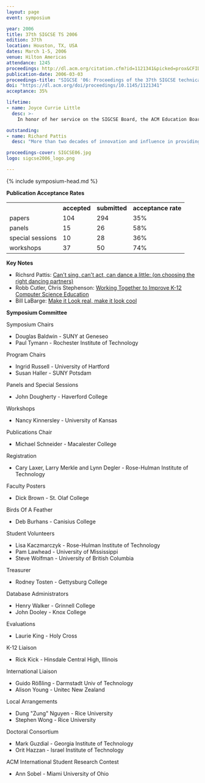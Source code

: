 ```yaml
---
layout: page
event: symposium

year: 2006
title: 37th SIGCSE TS 2006
edition: 37th
location: Houston, TX, USA
dates: March 1-5, 2006
venue: Hilton Americas
attendance: 1245
proceedings: http://dl.acm.org/citation.cfm?id=1121341&picked=prox&CFID=49859842&CFTOKEN=46882798
publication-date: 2006-03-03
proceedings-title: "SIGCSE '06: Proceedings of the 37th SIGCSE technical symposium on Computer science education"
doi: "https://dl.acm.org/doi/proceedings/10.1145/1121341"
acceptance: 35%

lifetime:
- name: Joyce Currie Little
  desc: >-
    In honor of her service on the SIGCSE Board, the ACM Education Board, numerous conference committees; and for her contributions to computing in two year colleges, to certification and to professionalism in the discipline.

outstanding:
- name: Richard Pattis
  desc: "More than two decades of innovation and influence in providing thoughtful, profound, and concrete examples of teaching and thinking about algorithmic problem solving and programming."

proceedings-cover: SIGCSE06.jpg
logo: sigcse2006_logo.png

---
```


{% include symposium-head.md %}

<!-- <img src="images/covers/SIGCSE06.jpg">
<img src="images/logos/sigcse2006_logo.png"> -->


**Publication Acceptance Rates**

 <table class="table table-hover table-sm"><tbody><tr><th> </th>
<th>accepted</th>
<th>submitted</th>
<th>acceptance rate</th>
</tr><tr><td>papers</td>
<td>104</td>
<td>294</td>
<td>35%</td>
</tr><tr><td>panels</td>
<td> 15</td>
<td> 26</td>
<td> 58%</td>
</tr><tr><td>special sessions</td>
<td> 10</td>
<td> 28</td>
<td> 36%</td>
</tr><tr><td>workshops</td>
<td> 37</td>
<td> 50</td>
<td> 74%</td>
</tr></tbody></table>

**Key Notes**

-   Richsrd Pattis: [Can\'t sing, can\'t act, can dance a little: (on
    choosing the right dancing
    partners)](http://dl.acm.org/citation.cfm?id=1121343&CFID=442642152&CFTOKEN=40656014)
-   Robb Cutler, Chris Stephenson: [Working Together to Improve K-12
    Computer Science
    Education](http://dl.acm.org/citation.cfm?id=1121344&CFID=442642152&CFTOKEN=40656014)
-   Bill LaBarge: [Make it Look real, make it look
    cool](http://dl.acm.org/citation.cfm?id=1121342&CFID=442642152&CFTOKEN=40656014)

**Symposium Committee**

Symposium Chairs

-   Douglas Baldwin - SUNY at Geneseo
-   Paul Tymann - Rochester Institute of Technology

Program Chairs

-   Ingrid Russell - University of Hartford
-   Susan Haller - SUNY Potsdam

Panels and Special Sessions

-   John Dougherty - Haverford College

Workshops

-   Nancy Kinnersley - University of Kansas

Publications Chair

-   Michael Schneider - Macalester College

Registration

-   Cary Laxer, Larry Merkle and Lynn Degler - Rose-Hulman Institute of
    Technology

Faculty Posters

-   Dick Brown - St. Olaf College

Birds Of A Feather

-   Deb Burhans - Canisius College

Student Volunteers

-   Lisa Kaczmarczyk - Rose-Hulman Institute of Technology
-   Pam Lawhead - University of Mississippi
-   Steve Wolfman - University of British Columbia

Treasurer

-   Rodney Tosten - Gettysburg College

Database Administrators

-   Henry Walker - Grinnell College
-   John Dooley - Knox College

Evaluations

-   Laurie King - Holy Cross

K-12 Liaison

-   Rick Kick - Hinsdale Central High, Illinois

International Liaison

-   Guido Rößling - Darmstadt Univ of Technology
-   Alison Young - Unitec New Zealand

Local Arrangements

-   Dung \"Zung\" Nguyen - Rice University
-   Stephen Wong - Rice University

Doctoral Consortium

-   Mark Guzdial - Georgia Institute of Technology
-   Orit Hazzan - Israel Institute of Technology

ACM International Student Research Contest

-   Ann Sobel - Miami University of Ohio
